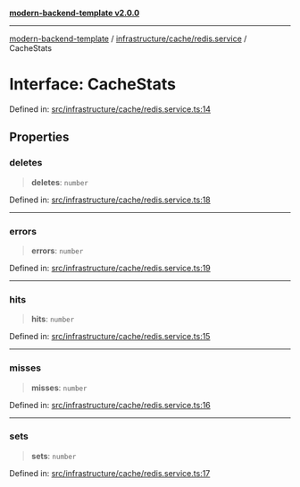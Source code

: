 [**modern-backend-template v2.0.0**](../../../../README.md)

***

[modern-backend-template](../../../../modules.md) / [infrastructure/cache/redis.service](../README.md) / CacheStats

# Interface: CacheStats

Defined in: [src/infrastructure/cache/redis.service.ts:14](https://github.com/maemreyo/saas-4cus-nodejs/blob/1a77de11cd6eaefe66c31c7f5de281673fc25ce5/src/infrastructure/cache/redis.service.ts#L14)

## Properties

### deletes

> **deletes**: `number`

Defined in: [src/infrastructure/cache/redis.service.ts:18](https://github.com/maemreyo/saas-4cus-nodejs/blob/1a77de11cd6eaefe66c31c7f5de281673fc25ce5/src/infrastructure/cache/redis.service.ts#L18)

***

### errors

> **errors**: `number`

Defined in: [src/infrastructure/cache/redis.service.ts:19](https://github.com/maemreyo/saas-4cus-nodejs/blob/1a77de11cd6eaefe66c31c7f5de281673fc25ce5/src/infrastructure/cache/redis.service.ts#L19)

***

### hits

> **hits**: `number`

Defined in: [src/infrastructure/cache/redis.service.ts:15](https://github.com/maemreyo/saas-4cus-nodejs/blob/1a77de11cd6eaefe66c31c7f5de281673fc25ce5/src/infrastructure/cache/redis.service.ts#L15)

***

### misses

> **misses**: `number`

Defined in: [src/infrastructure/cache/redis.service.ts:16](https://github.com/maemreyo/saas-4cus-nodejs/blob/1a77de11cd6eaefe66c31c7f5de281673fc25ce5/src/infrastructure/cache/redis.service.ts#L16)

***

### sets

> **sets**: `number`

Defined in: [src/infrastructure/cache/redis.service.ts:17](https://github.com/maemreyo/saas-4cus-nodejs/blob/1a77de11cd6eaefe66c31c7f5de281673fc25ce5/src/infrastructure/cache/redis.service.ts#L17)
